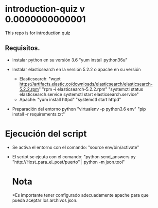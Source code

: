 # introduction-quiz v 0.0000000000001
This repo is for introduction quiz

## Requisitos.

* Instalar python en su versión 3.6
  "yum install python36u"

* Instalar elasticsearch en la versión 5.2.2 o apache en su versión
  * Elasticsearch:
    "wget https://artifacts.elastic.co/downloads/elasticsearch/elasticsearch-5.2.2.rpm"
    "rpm -i elasticsearch-5.2.2.rpm"
    "systemctl status elasticsearch.service systemctl start elasticsearch.service"
  * Apache:
    "yum install httpd"
    "systemctl start httpd"

* Preparación del entorno python
  "virtualenv -p python3.6 env"
  "pip install -r requirements.txt"
  
# Ejecución del script

* Se activa el entorno con el comando:
  "source env/bin/activate"
* El script se ejcuta con el comando:
  "python send_answers.py "http://Host_para_el_post/puerto" | python -m json.tool"
  
  # Nota
    *Es importante tener configurado adecuadamente apache para que pueda aceptar los archivos json.
